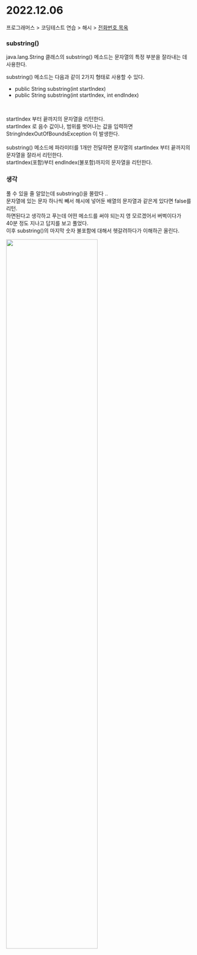 # 2022.12.06
프로그래머스 > 코딩테스트 연습 > 해시 > [전화번호 목옥](https://school.programmers.co.kr/learn/courses/30/lessons/42577)

### substring()
java.lang.String 클래스의 substring() 메소드는 문자열의 특정 부분을 잘라내는 데 사용한다.<br>

substring() 메소드는 다음과 같이 2가지 형태로 사용할 수 있다.<br>
- public String substring(int startIndex)
- public String substring(int startIndex, int endIndex)
<br>

startIndex 부터 끝까지의 문자열을 리턴한다.<br>
startIndex 로 음수 값이나, 범위를 벗어나는 값을 입력하면 StringIndexOutOfBoundsException 이 발생한다.<br>
<br>
substring() 메소드에 파라미터를 1개만 전달하면 문자열의 startIndex 부터 끝까지의 문자열을 잘라서 리턴한다.<br>
startIndex(포함)부터 endIndex(불포함)까지의 문자열을 리턴한다.<br>

### 생각
풀 수 있을 줄 알았는데 substring()을 몰랐다 ..<br>
문자열에 있는 문자 하나씩 빼서 해시에 넣어둔 배열의 문자열과 같은게 있다면 false를 리턴.<br>
하면된다고 생각하고 푸는데 어떤 메소드를 써야 되는지 영 모르겠어서 버벅이다가<br>
40분 정도 지나고 답지를 보고 풀었다.<br>
이후 substring()의 마지막 숫자 불포함에 대해서 헷갈려하다가 이해하곤 올린다.<br>

<img width="70%" src="https://github.com/zisoo-choi/TIL/assets/87762728/5521ff2a-870b-4bec-8383-e34c78377e91"/>
